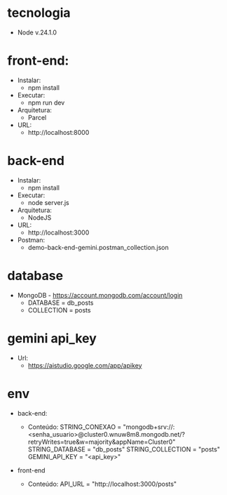 # tecnologia

- Node v.24.1.0

# front-end:

- Instalar:
  - npm install
- Executar:
  - npm run dev
- Arquitetura:
  - Parcel
- URL:
  - http://localhost:8000

# back-end

- Instalar:
  - npm install
- Executar:
  - node server.js
- Arquitetura:
  - NodeJS
- URL:
  - http://localhost:3000
- Postman:
  - demo-back-end-gemini.postman_collection.json

# database

- MongoDB - https://account.mongodb.com/account/login
  - DATABASE = db_posts
  - COLLECTION = posts

# gemini api_key

- Url:
  - https://aistudio.google.com/app/apikey

# env

- back-end:
  - Conteúdo:
    STRING_CONEXAO = "mongodb+srv://<conta>:<senha_usuario>@cluster0.wnuw8m8.mongodb.net/?retryWrites=true&w=majority&appName=Cluster0"
    STRING_DATABASE = "db_posts"
    STRING_COLLECTION = "posts"
    GEMINI_API_KEY = "<api_key>"

- front-end
  - Conteúdo:
    API_URL = "http://localhost:3000/posts"
